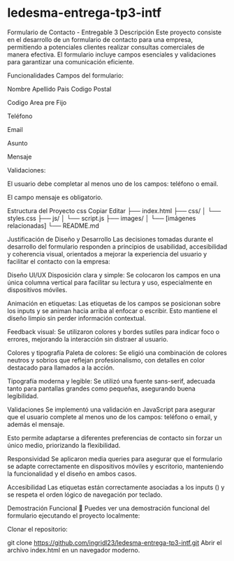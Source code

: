 # ledesma-entrega-tp3-intf
Formulario de Contacto - Entregable 3
Descripción
Este proyecto consiste en el desarrollo de un formulario de contacto para una empresa, permitiendo a potenciales clientes realizar consultas comerciales de manera efectiva. El formulario incluye campos esenciales y validaciones para garantizar una comunicación eficiente.

Funcionalidades
Campos del formulario:

Nombre
Apellido
Pais
Codigo Postal

Codigo Area
pre Fijo

Teléfono

Email

Asunto

Mensaje

Validaciones:

El usuario debe completar al menos uno de los campos: teléfono o email.

El campo mensaje es obligatorio.



Estructura del Proyecto
css
Copiar
Editar
├── index.html
├── css/
│   └── styles.css
├── js/
│   └── script.js
├── images/
│   └── [imágenes relacionadas]
└── README.md

Justificación de Diseño y Desarrollo
Las decisiones tomadas durante el desarrollo del formulario responden a principios de usabilidad, accesibilidad y coherencia visual, orientados a mejorar la experiencia del usuario y facilitar el contacto con la empresa:

Diseño UI/UX
Disposición clara y simple: Se colocaron los campos en una única columna vertical para facilitar su lectura y uso, especialmente en dispositivos móviles.

Animación en etiquetas: Las etiquetas de los campos se posicionan sobre los inputs y se animan hacia arriba al enfocar o escribir. Esto mantiene el diseño limpio sin perder información contextual.

Feedback visual: Se utilizaron colores y bordes sutiles para indicar foco o errores, mejorando la interacción sin distraer al usuario.

Colores y tipografía
Paleta de colores: Se eligió una combinación de colores neutros y sobrios que reflejan profesionalismo, con detalles en color destacado para llamados a la acción.

Tipografía moderna y legible: Se utilizó una fuente sans-serif, adecuada tanto para pantallas grandes como pequeñas, asegurando buena legibilidad.

Validaciones
Se implementó una validación en JavaScript para asegurar que el usuario complete al menos uno de los campos: teléfono o email, y además el mensaje.

Esto permite adaptarse a diferentes preferencias de contacto sin forzar un único medio, priorizando la flexibilidad.

Responsividad
Se aplicaron media queries para asegurar que el formulario se adapte correctamente en dispositivos móviles y escritorio, manteniendo la funcionalidad y el diseño en ambos casos.

Accesibilidad
Las etiquetas están correctamente asociadas a los inputs (<label for="...">) y se respeta el orden lógico de navegación por teclado.


Demostración Funcional
🔗 Puedes ver una demostración funcional del formulario ejecutando el proyecto localmente:

Clonar el repositorio:

git clone https://github.com/ingridl23/ledesma-entrega-tp3-intf.git
Abrir el archivo index.html en un navegador moderno.

